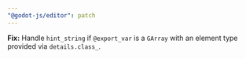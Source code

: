 ```yaml
---
"@godot-js/editor": patch
---
```


**Fix:** Handle `hint_string` if `@export_var` is a `GArray` with an element type provided via `details.class_`.
